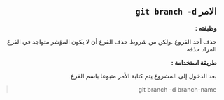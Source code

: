 ﻿


<div dir = rtl > 

## الامر `git branch -d`

**وظيفته :** 

حذف أحد الفروع .ولكن من شروط حذف الفرع أن لا يكون المؤشر متواجد في الفرع المراد حذفه

**طريقة استخدامة :**

بعد الدخول إلى المشروع يتم كتابة الأمر متبوعا باسم الفرع 
<div dir = rtl > 

>  git branch -d branch-name

</dir>



</dir>



